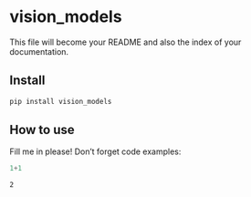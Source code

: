 # vision_models


<!-- WARNING: THIS FILE WAS AUTOGENERATED! DO NOT EDIT! -->

This file will become your README and also the index of your
documentation.

## Install

``` sh
pip install vision_models
```

## How to use

Fill me in please! Don’t forget code examples:

``` python
1+1
```

    2
